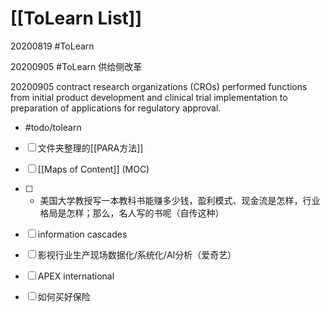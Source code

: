 # [[ToLearn List]]

20200819
#ToLearn 

20200905
#ToLearn 供给侧改革

20200905 contract research organizations (CROs) performed functions from initial product development and clinical trial implementation to preparation of applications for regulatory approval.

- #todo/tolearn
- [ ] 文件夹整理的[[PARA方法]]
- [ ] [[Maps of Content]] (MOC)
- [ ] - 美国大学教授写一本教科书能赚多少钱，盈利模式、现金流是怎样，行业格局是怎样；那么，名人写的书呢（自传这种）
- [ ] information cascades
- [ ] 影视行业生产现场数据化/系统化/AI分析（爱奇艺）
- [ ] APEX international
- [ ] 如何买好保险

